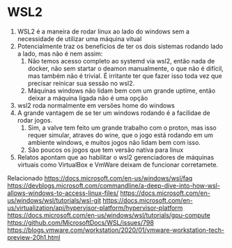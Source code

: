 # WSL2

1. WSL2 é a maneira de rodar linux ao lado do windows sem a necessidade de utilizar uma máquina vitual
2. Potencialmente traz os benefícios de ter os dois sistemas rodando lado a lado, mas não é nem assim:
    1. Não temos acesso completo ao systemd via wsl2, então nada de docker, não sem startar o deamon manualmente, o que não é difícil, mas também não é trivial. É irritante ter que fazer isso toda vez que precisar reinicar sua sessão no wsl2.
    2. Máquinas windows não lidam bem com um grande uptime, então deixar a máquina ligada não é uma opção
3. wsl2 roda normalmente em versões home do windows
4. A grande vantagem de se ter um windows rodando é a facilidae de rodar jogos. 
    1. Sim, a valve tem feito um grande trabalho com o proton, mas isso requer simular, atraves do wine, que o jogo está rodando em um ambiente windows, e muitos jogos não lidam bem com isso.
    2. São poucos os jogos que tem versão nativa para linux
5. Relatos apontam que ao habilitar o wsl2 gerenciadores de máquinas virtuais como VirtualBox e VmWare deixam de funcionar corretamete. 

Relacionado 
<https://docs.microsoft.com/en-us/windows/wsl/faq>
<https://devblogs.microsoft.com/commandline/a-deep-dive-into-how-wsl-allows-windows-to-access-linux-files/>
<https://docs.microsoft.com/en-us/windows/wsl/tutorials/wsl-git>
<https://docs.microsoft.com/en-us/virtualization/api/hypervisor-platform/hypervisor-platform>
<https://docs.microsoft.com/en-us/windows/wsl/tutorials/gpu-compute>
<https://github.com/MicrosoftDocs/WSL/issues/798>
<https://blogs.vmware.com/workstation/2020/01/vmware-workstation-tech-preview-20h1.html>

